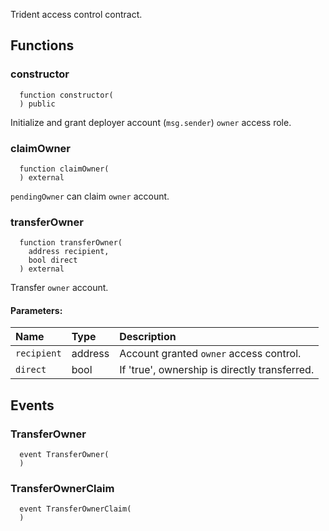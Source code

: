 Trident access control contract.

## Functions

### constructor

```solidity
  function constructor(
  ) public
```

Initialize and grant deployer account (`msg.sender`) `owner` access role.

### claimOwner

```solidity
  function claimOwner(
  ) external
```

`pendingOwner` can claim `owner` account.

### transferOwner

```solidity
  function transferOwner(
    address recipient,
    bool direct
  ) external
```

Transfer `owner` account.

#### Parameters:

| Name        | Type    | Description                                   |
| :---------- | :------ | :-------------------------------------------- |
| `recipient` | address | Account granted `owner` access control.       |
| `direct`    | bool    | If 'true', ownership is directly transferred. |

## Events

### TransferOwner

```solidity
  event TransferOwner(
  )
```

### TransferOwnerClaim

```solidity
  event TransferOwnerClaim(
  )
```

